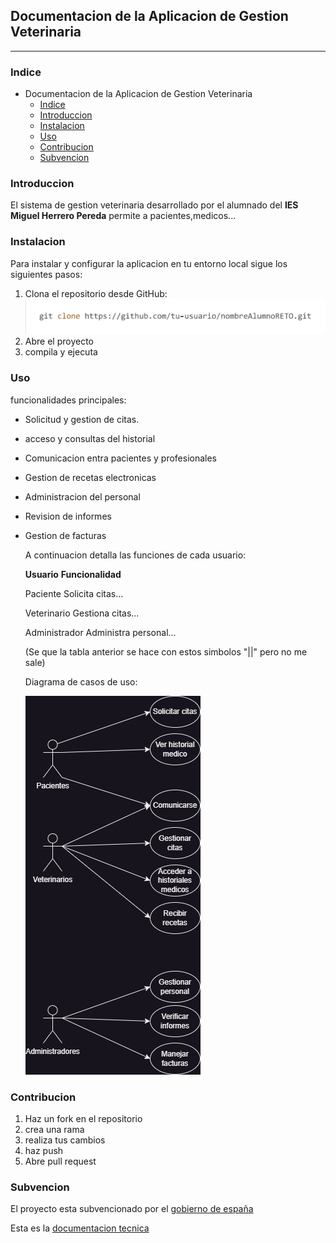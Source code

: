 ## Documentacion de la Aplicacion de Gestion Veterinaria
---
### Indice
- Documentacion de la Aplicacion de Gestion Veterinaria
    - [Indice](#indice)
    - [Introduccion](#introduccion)
    - [Instalacion](#instalacion)
    - [Uso](#uso)
    - [Contribucion](#contribucion)
    - [Subvencion](#subvencion)

### Introduccion
El sistema de gestion veterinaria desarrollado por el alumnado del **IES Miguel Herrero Pereda** permite a pacientes,medicos...

### Instalacion 

Para instalar y configurar la aplicacion en tu entorno local sigue los siguientes pasos:
  1. Clona el repositorio desde GitHub:
     ![foto](Fotos/gitClone.png)
2. Abre el proyecto
3. compila y ejecuta

### Uso

funcionalidades principales:

- Solicitud y gestion de citas.
- acceso y consultas del historial
- Comunicacion entra pacientes y profesionales
- Gestion de recetas electronicas
- Administracion del personal
- Revision de informes
- Gestion de facturas

  A continuacion detalla las funciones de cada usuario:

  **Usuario**    **Funcionalidad**
  
  Paciente         Solicita citas...
  
  Veterinario      Gestiona citas...
  
  Administrador    Administra personal...

  (Se que la tabla anterior se hace con estos simbolos "||" pero no me sale)

  Diagrama de casos de uso:

  ![Foto](Fotos/Diagrama_examen.drawio.png)

### Contribucion 
1. Haz un fork en el repositorio
2. crea una rama
3. realiza tus cambios
4. haz push
5. Abre pull request

### Subvencion 

El proyecto esta subvencionado por el [gobierno de españa](https://www.infosubvenciones.es/bdnstrans/GE/es/inicio)

Esta es la [documentacion tecnica]()
  

